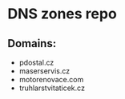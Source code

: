 # DNS zones repo

## Domains:
- pdostal.cz
- maserservis.cz
- motorenovace.com
- truhlarstvitaticek.cz
